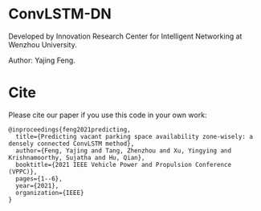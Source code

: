 # ConvLSTM-DN

Developed by Innovation Research Center for Intelligent Networking at Wenzhou University.

Author: Yajing Feng.

# Cite
Please cite our paper if you use this code in your own work:
```
@inproceedings{feng2021predicting,
  title={Predicting vacant parking space availability zone-wisely: a densely connected ConvLSTM method},
  author={Feng, Yajing and Tang, Zhenzhou and Xu, Yingying and Krishnamoorthy, Sujatha and Hu, Qian},
  booktitle={2021 IEEE Vehicle Power and Propulsion Conference (VPPC)},
  pages={1--6},
  year={2021},
  organization={IEEE}
}
```
